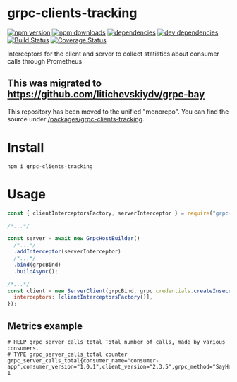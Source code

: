 # grpc-clients-tracking

[![npm version](https://badge.fury.io/js/grpc-clients-tracking.svg)](https://www.npmjs.com/package/grpc-clients-tracking)
[![npm downloads](https://img.shields.io/npm/dt/grpc-clients-tracking.svg)](https://www.npmjs.com/package/grpc-clients-tracking)
[![dependencies](https://img.shields.io/david/litichevskiydv/grpc-clients-tracking.svg)](https://www.npmjs.com/package/grpc-clients-tracking)
[![dev dependencies](https://img.shields.io/david/dev/litichevskiydv/grpc-clients-tracking.svg)](https://www.npmjs.com/package/grpc-clients-tracking)
[![Build Status](https://github.com/litichevskiydv/grpc-clients-tracking/actions/workflows/ci.yaml/badge.svg?branch=master)](https://github.com/litichevskiydv/grpc-clients-tracking/actions/workflows/ci.yaml)
[![Coverage Status](https://coveralls.io/repos/github/litichevskiydv/grpc-clients-tracking/badge.svg?branch=master)](https://coveralls.io/github/litichevskiydv/grpc-clients-tracking?branch=master)

Interceptors for the client and server to collect statistics about consumer calls through Prometheus

## This was migrated to https://github.com/litichevskiydv/grpc-bay
This repository has been moved to the unified "monorepo". You can find the source under [/packages/grpc-clients-tracking](https://github.com/litichevskiydv/grpc-bay/tree/master/packages/grpc-clients-tracking).

# Install

`npm i grpc-clients-tracking`

# Usage

```javascript
const { clientInterceptorsFactory, serverInterceptor } = require("grpc-clients-tracking");

/*...*/

const server = await new GrpcHostBuilder()
  /*...*/
  .addInterceptor(serverInterceptor)
  /*...*/
  .bind(grpcBind)
  .buildAsync();

/*...*/
const client = new ServerClient(grpcBind, grpc.credentials.createInsecure(), {
  interceptors: [clientInterceptorsFactory()],
});
```

## Metrics example

```
# HELP grpc_server_calls_total Total number of calls, made by various consumers.
# TYPE grpc_server_calls_total counter
grpc_server_calls_total{consumer_name="consumer-app",consumer_version="1.0.1",client_version="2.3.5",grpc_method="SayHello",grpc_service="v1.Greeter",grpc_type="unary"} 1
```
